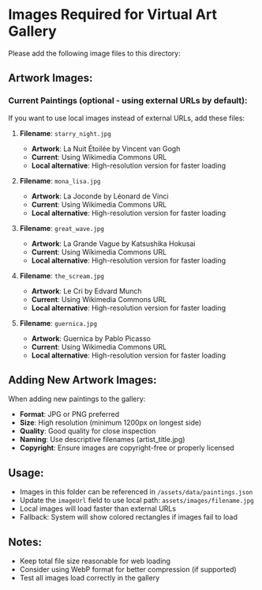 # Images Required for Virtual Art Gallery

Please add the following image files to this directory:

## Artwork Images:

### Current Paintings (optional - using external URLs by default):
If you want to use local images instead of external URLs, add these files:

1. **Filename**: `starry_night.jpg`
   - **Artwork**: La Nuit Étoilée by Vincent van Gogh
   - **Current**: Using Wikimedia Commons URL
   - **Local alternative**: High-resolution version for faster loading

2. **Filename**: `mona_lisa.jpg`
   - **Artwork**: La Joconde by Léonard de Vinci  
   - **Current**: Using Wikimedia Commons URL
   - **Local alternative**: High-resolution version for faster loading

3. **Filename**: `great_wave.jpg`
   - **Artwork**: La Grande Vague by Katsushika Hokusai
   - **Current**: Using Wikimedia Commons URL
   - **Local alternative**: High-resolution version for faster loading

4. **Filename**: `the_scream.jpg`
   - **Artwork**: Le Cri by Edvard Munch
   - **Current**: Using Wikimedia Commons URL
   - **Local alternative**: High-resolution version for faster loading

5. **Filename**: `guernica.jpg`
   - **Artwork**: Guernica by Pablo Picasso
   - **Current**: Using Wikimedia Commons URL
   - **Local alternative**: High-resolution version for faster loading

## Adding New Artwork Images:

When adding new paintings to the gallery:
- **Format**: JPG or PNG preferred
- **Size**: High resolution (minimum 1200px on longest side)
- **Quality**: Good quality for close inspection
- **Naming**: Use descriptive filenames (artist_title.jpg)
- **Copyright**: Ensure images are copyright-free or properly licensed

## Usage:
- Images in this folder can be referenced in `/assets/data/paintings.json`
- Update the `imageUrl` field to use local path: `assets/images/filename.jpg`
- Local images will load faster than external URLs
- Fallback: System will show colored rectangles if images fail to load

## Notes:
- Keep total file size reasonable for web loading
- Consider using WebP format for better compression (if supported)
- Test all images load correctly in the gallery
